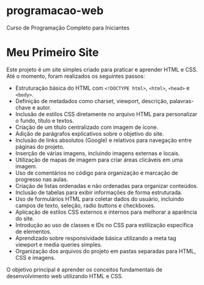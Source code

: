 # programacao-web
Curso de Programação Completo para Iniciantes
# Meu Primeiro Site

Este projeto é um site simples criado para praticar e aprender HTML e CSS.  
Até o momento, foram realizados os seguintes passos:

- Estruturação básica do HTML com `<!DOCTYPE html>`, `<html>`, `<head>` e `<body>`.
- Definição de metadados como charset, viewport, descrição, palavras-chave e autor.
- Inclusão de estilos CSS diretamente no arquivo HTML para personalizar o fundo, título e textos.
- Criação de um título centralizado com imagem de ícone.
- Adição de parágrafos explicativos sobre o objetivo do site.
- Inclusão de links absolutos (Google) e relativos para navegação entre páginas do projeto.
- Inserção de várias imagens, incluindo imagens externas e locais.
- Utilização de mapas de imagem para criar áreas clicáveis em uma imagem.
- Uso de comentários no código para organização e marcação de progresso nas aulas.
- Criação de listas ordenadas e não ordenadas para organizar conteúdos.
- Inclusão de tabelas para exibir informações de forma estruturada.
- Uso de formulários HTML para coletar dados do usuário, incluindo campos de texto, seleção, radio buttons e checkboxes.
- Aplicação de estilos CSS externos e internos para melhorar a aparência do site.
- Introdução ao uso de classes e IDs no CSS para estilização específica de elementos.
- Aprendizado sobre responsividade básica utilizando a meta tag viewport e media queries simples.
- Organização dos arquivos do projeto em pastas separadas para HTML, CSS e imagens.

O objetivo principal é aprender os conceitos fundamentais de desenvolvimento web utilizando HTML e CSS.
